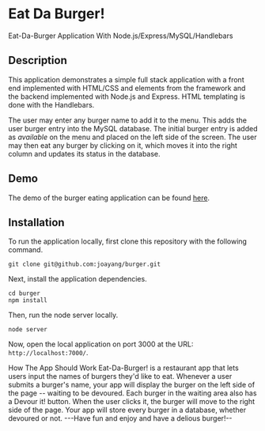 
# Eat Da Burger!
Eat-Da-Burger Application With Node.js/Express/MySQL/Handlebars

## Description

This application demonstrates a simple full stack application with a front end implemented with HTML/CSS and elements from the framework and the backend implemented with Node.js and Express. HTML templating is done with the Handlebars.

The user may enter any burger name to add it to the menu. This adds the user burger entry into the MySQL database. The initial burger entry is added as *available* on the menu and placed on the left side of the screen. The user may then eat any burger by clicking on it, which moves it into the right column and updates its status in the database.

## Demo

The demo of the burger eating application can be found [here](https://burger.herokuapp.com/).

## Installation

To run the application locally, first clone this repository with the following command.

	git clone git@github.com:joayang/burger.git
	
Next, install the application dependencies.

	cd burger
	npm install
	
Then, run the node server locally.

	node server
	
Now, open the local application on port 3000 at the URL: `http://localhost:7000/`.

How The App Should Work
Eat-Da-Burger! is a restaurant app that lets users input the names of burgers they'd like to eat. Whenever a user submits a burger's name, your app will display the burger on the left side of the page -- waiting to be devoured. Each burger in the waiting area also has a Devour it! button. When the user clicks it, the burger will move to the right side of the page. Your app will store every burger in a database, whether devoured or not.
---Have fun and enjoy and have a delious burger!--






